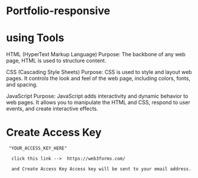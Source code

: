 # Portfolio-responsive

 #  using Tools

 HTML (HyperText Markup Language)
Purpose: The backbone of any web page, HTML is used to structure content.

CSS (Cascading Style Sheets)
Purpose: CSS is used to style and layout web pages. It controls the look and feel of the web page, including colors, fonts, and spacing.

JavaScript
Purpose: JavaScript adds interactivity and dynamic behavior to web pages. It allows you to manipulate the HTML and CSS, respond to user events, and create interactive effects.

# Create Access Key

 <input type="hidden" name="access_key" value="YOUR_ACCESS_KEY_HERE">

     "YOUR_ACCESS_KEY_HERE" 

      click this link -->  https://web3forms.com/  
      
      and Create Access Key Access key will be sent to your email address.  
